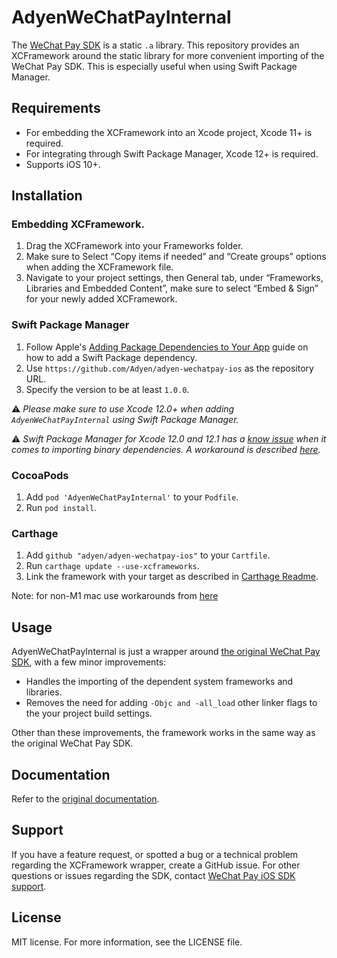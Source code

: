 # AdyenWeChatPayInternal

The [WeChat Pay SDK](https://developers.weixin.qq.com/doc/oplatform/en/Downloads/iOS_Resource.html) is a static `.a` library. This repository provides an XCFramework around the static library for more convenient importing of the WeChat Pay SDK. This is especially useful when using Swift Package Manager.

## Requirements

- For embedding the XCFramework into an Xcode project, Xcode 11+ is required.
- For integrating through Swift Package Manager, Xcode 12+ is required.
- Supports iOS 10+.

## Installation

### Embedding XCFramework.

1. Drag the XCFramework into your Frameworks folder.
2. Make sure to Select “Copy items if needed” and “Create groups” options when adding the XCFramework file.
3. Navigate to your project settings, then General tab, under “Frameworks, Libraries and Embedded Content”, make sure to select “Embed & Sign” for your newly added XCFramework.

### Swift Package Manager

1. Follow Apple's [Adding Package Dependencies to Your App](
https://developer.apple.com/documentation/xcode/adding_package_dependencies_to_your_app
) guide on how to add a Swift Package dependency.
2. Use `https://github.com/Adyen/adyen-wechatpay-ios` as the repository URL.
3. Specify the version to be at least `1.0.0`.

:warning: _Please make sure to use Xcode 12.0+ when adding `AdyenWeChatPayInternal` using Swift Package Manager._

:warning: _Swift Package Manager for Xcode 12.0 and 12.1 has a [know issue](https://bugs.swift.org/browse/SR-13343) when it comes to importing binary dependencies. A workaround is described [here](https://forums.swift.org/t/swiftpm-binarytarget-dependency-and-code-signing/38953)._
### CocoaPods

1. Add `pod 'AdyenWeChatPayInternal'` to your `Podfile`.
2. Run `pod install`.

### Carthage

1. Add `github "adyen/adyen-wechatpay-ios"` to your `Cartfile`.
2. Run `carthage update --use-xcframeworks`.
3. Link the framework with your target as described in [Carthage Readme](https://github.com/Carthage/Carthage#adding-frameworks-to-an-application).

Note: for non-M1 mac use workarounds from [here](https://github.com/Carthage/Carthage/issues/3019#issuecomment-665136323) 

## Usage

AdyenWeChatPayInternal is just a wrapper around [the original WeChat Pay SDK](https://developers.weixin.qq.com/doc/oplatform/en/Downloads/iOS_Resource.html), with a few minor improvements:
- Handles the importing of the dependent system frameworks and libraries.
- Removes the need for adding `-Objc and -all_load` other linker flags to the your project build settings.

Other than these improvements, the framework works in the same way as the original WeChat Pay SDK.

## Documentation

Refer to the [original documentation](https://developers.weixin.qq.com/doc/oplatform/en/Mobile_App/Access_Guide/iOS.html).

## Support

If you have a feature request, or spotted a bug or a technical problem regarding the XCFramework wrapper, create a GitHub issue. For other questions or issues regarding the SDK, contact [WeChat Pay iOS SDK support](https://developers.weixin.qq.com/doc/oplatform/en/Mobile_App/Access_Guide/iOS.html).    

## License    

MIT license. For more information, see the LICENSE file.
